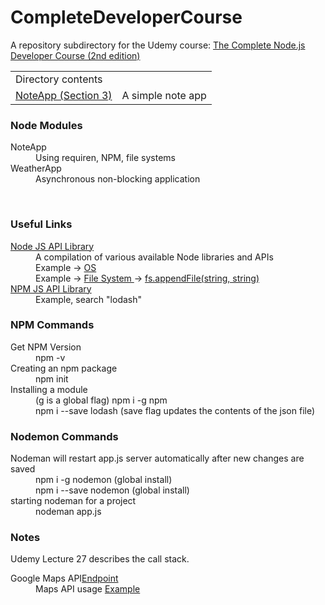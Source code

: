 # CompleteDeveloperCourse
A repository subdirectory for the Udemy course: <a href="https://www.udemy.com/the-complete-nodejs-developer-course-2/learn/v4/overview">The Complete Node.js Developer Course (2nd edition)</a>
<table>
<tr>
<td colspan="2">
Directory contents
</td>
</tr>
<tr>
<td>
<a href="./NoteApp">NoteApp (Section 3)</a>
</td>
<td>
A simple note app
</td>
</tr>
</table>

<h3>Node Modules</h3>
<dl>
<dt>NoteApp</dt>
<dd>Using requiren, NPM, file systems</dd>
<dt>WeatherApp</dt>
<dd>Asynchronous non-blocking application</dd>
</dl>
<br />
<h3>Useful Links</h3>
<dl>
<dt><a href="https://nodejs.org/api/">Node JS API Library</a></dt>
<dd>A compilation of various available Node libraries and APIs</dd>
<dd>Example -> <a href="https://nodejs.org/api/os.html">OS</a></dd>
<dd>Example -> <a href="https://nodejs.org/api/fs.html">File System </a>-> <a href="https://nodejs.org/api/fs.html#fs_fs_appendfile_file_data_options_callback">fs.appendFile(string, string)</a></dd>
<dt><a href="https://www.npmjs.com/">NPM JS API Library</a></dt>
<dd>Example, search "lodash"</dd>
</dl>

<h3>NPM Commands</h3>
<dl>
<dt>Get NPM Version</dt>
<dd>npm -v</dd>
<dt>Creating an npm package</dt>
<dd>npm init</dd>
<dt>Installing a module</dt>
<dd>(g is a global flag) npm i -g npm</dd>
<dd>npm i --save lodash  (save flag updates the contents of the json file)</dd>
</dl>

<h3>Nodemon Commands</h3>
<dl>
<dt>Nodeman will restart app.js server automatically after new changes are saved</dt>
<dd>npm i -g nodemon (global install)</dd>
<dd>npm i --save nodemon (global install)</dd>
<dt>starting nodeman for a project</dt>
<dd>nodeman app.js</dd>
</dl>

### Notes

Udemy Lecture 27 describes the call stack.


<dl>
<dt>Google Maps API<a href="https://maps.googleapis.com/maps/api/geocode/json">Endpoint</a></dt>
<dd>Maps API usage <a href="https://maps.googleapis.com/maps/api/geocode/json?address=1301%20lombard%20street%20philadelphia">Example</a></dd>
</dl>
